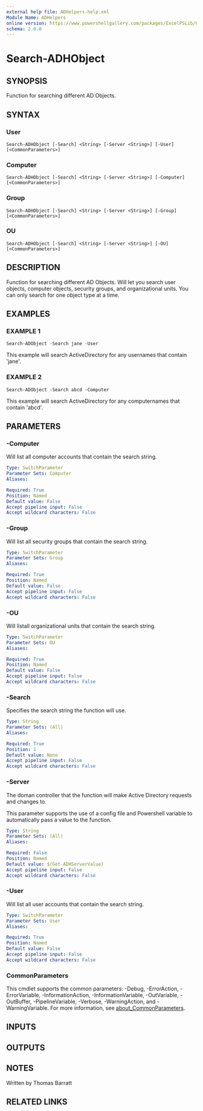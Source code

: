 ```yaml
---
external help file: ADHelpers-help.xml
Module Name: ADHelpers
online version: https://www.powershellgallery.com/packages/ExcelPSLib/0.6.6
schema: 2.0.0
---
```


# Search-ADHObject

## SYNOPSIS
Function for searching different AD Objects.

## SYNTAX

### User
```
Search-ADHObject [-Search] <String> [-Server <String>] [-User] [<CommonParameters>]
```

### Computer
```
Search-ADHObject [-Search] <String> [-Server <String>] [-Computer] [<CommonParameters>]
```

### Group
```
Search-ADHObject [-Search] <String> [-Server <String>] [-Group] [<CommonParameters>]
```

### OU
```
Search-ADHObject [-Search] <String> [-Server <String>] [-OU] [<CommonParameters>]
```

## DESCRIPTION
Function for searching different AD Objects.
Will let you search user objects,
computer objects, security groups, and organizational units.
You can only
search for one object type at a time.

## EXAMPLES

### EXAMPLE 1
```
Search-ADObject -Search jane -User
```

This example will search ActiveDirectory for any usernames that contain 'jane'.

### EXAMPLE 2
```
Search-ADObject -Search abcd -Computer
```

This example will search ActiveDirectory for any computernames that contain 'abcd'.

## PARAMETERS

### -Computer
Will list all computer accounts that contain the search string.

```yaml
Type: SwitchParameter
Parameter Sets: Computer
Aliases:

Required: True
Position: Named
Default value: False
Accept pipeline input: False
Accept wildcard characters: False
```

### -Group
Will list all security groups that contain the search string.

```yaml
Type: SwitchParameter
Parameter Sets: Group
Aliases:

Required: True
Position: Named
Default value: False
Accept pipeline input: False
Accept wildcard characters: False
```

### -OU
Will listall organizational units that contain the search string.

```yaml
Type: SwitchParameter
Parameter Sets: OU
Aliases:

Required: True
Position: Named
Default value: False
Accept pipeline input: False
Accept wildcard characters: False
```

### -Search
Specifies the search string the function will use.

```yaml
Type: String
Parameter Sets: (All)
Aliases:

Required: True
Position: 1
Default value: None
Accept pipeline input: False
Accept wildcard characters: False
```

### -Server
The doman controller that the function will make Active Directory requests and changes to.

This parameter supports the use of a config file and Powershell variable to automatically pass a value to the function.

```yaml
Type: String
Parameter Sets: (All)
Aliases:

Required: False
Position: Named
Default value: $(Get-ADHServerValue)
Accept pipeline input: False
Accept wildcard characters: False
```

### -User
Will list all user accounts that contain the search string.

```yaml
Type: SwitchParameter
Parameter Sets: User
Aliases:

Required: True
Position: Named
Default value: False
Accept pipeline input: False
Accept wildcard characters: False
```

### CommonParameters
This cmdlet supports the common parameters: -Debug, -ErrorAction, -ErrorVariable, -InformationAction, -InformationVariable, -OutVariable, -OutBuffer, -PipelineVariable, -Verbose, -WarningAction, and -WarningVariable. For more information, see [about_CommonParameters](http://go.microsoft.com/fwlink/?LinkID=113216).

## INPUTS

## OUTPUTS

## NOTES
Written by Thomas Barratt

## RELATED LINKS
